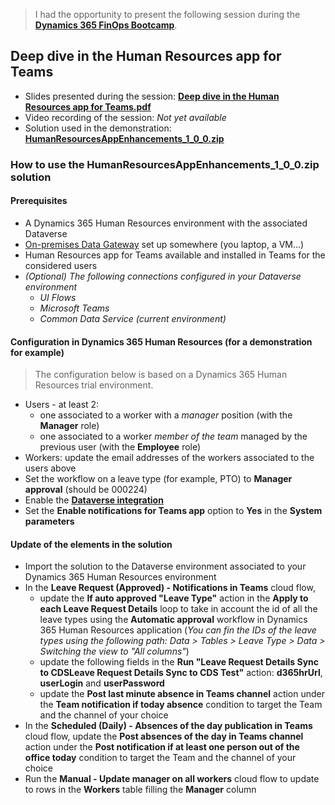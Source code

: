 > I had the opportunity to present the following session during the [**Dynamics 365 FinOps Bootcamp**](https://events.powercommunity.com/d365-finance-operations-summit-2021/).

## Deep dive in the Human Resources app for Teams

- Slides presented during the session: [**Deep dive in the Human Resources app for Teams.pdf**](https://github.com/rpothin/Presentations/blob/main/20210131_D365FinOpsBootcamp/Deep%20dive%20in%20the%20Human%20Resources%20app%20for%20Teams.pdf)
- Video recording of the session: *Not yet available* <!-- [**Link**]() -->
- Solution used in the demonstration: [**HumanResourcesAppEnhancements_1_0_0.zip**](https://github.com/rpothin/Presentations/blob/main/20210131_D365FinOpsBootcamp/HumanResourcesAppEnhancements_1_0_0.zip)

### How to use the **HumanResourcesAppEnhancements_1_0_0.zip** solution

#### Prerequisites

- A Dynamics 365 Human Resources environment with the associated Dataverse
- [On-premises Data Gateway](https://docs.microsoft.com/en-us/data-integration/gateway/service-gateway-install) set up somewhere (you laptop, a VM...)
- Human Resources app for Teams available and installed in Teams for the considered users
- *(Optional) The following connections configured in your Dataverse environment*
  - *UI Flows*
  - *Microsoft Teams*
  - *Common Data Service (current environment)*

#### Configuration in Dynamics 365 Human Resources (for a demonstration for example)

> The configuration below is based on a Dynamics 365 Human Resources trial environment.

- Users - at least 2:
  - one associated to a worker with a *manager* position (with the **Manager** role)
  - one associated to a worker *member of the team* managed by the previous user (with the **Employee** role)
- Workers: update the email addresses of the workers associated to the users above
- Set the workflow on a leave type (for example, PTO) to **Manager approval** (should be 000224)
- Enable the [**Dataverse integration**](https://docs.microsoft.com/en-us/dynamics365/human-resources/hr-admin-integration-common-data-service)
- Set the **Enable notifications for Teams app** option to **Yes** in the **System parameters**

#### Update of the elements in the solution

- Import the solution to the Dataverse environment associated to your Dynamics 365 Human Resources environment
- In the **Leave Request (Approved) - Notifications in Teams** cloud flow,
  - update the **If auto approved "Leave Type"** action in the **Apply to each Leave Request Details** loop to take in account the id of all the leave types using the **Automatic approval** workflow in Dynamics 365 Human Resources application (*You can fin the IDs of the leave types using the following path: Data > Tables > Leave Type > Data > Switching the view to "All columns"*)
  - update the following fields in the **Run "Leave Request Details Sync to CDSLeave Request Details Sync to CDS Test"** action: **d365hrUrl**, **userLogin** and **userPassword**
  - update the **Post last minute absence in Teams channel** action under the **Team notification if today absence** condition to target the Team and the channel of your choice
- In the **Scheduled (Daily) - Absences of the day publication in Teams** cloud flow, update the **Post absences of the day in Teams channel** action under the **Post notification if at least one person out of the office today** condition to target the Team and the channel of your choice
- Run the **Manual - Update manager on all workers** cloud flow to update to rows in the **Workers** table filling the **Manager** column
